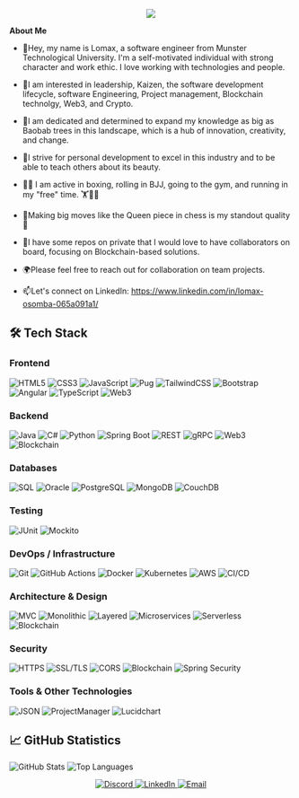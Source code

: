 <p align="center" width="100%">
    <img src="https://github.com/LomaxOS/lomaxos/assets/72916140/e27f497d-4082-433b-8e63-a4d38a87849a"> 
</p>


  **About Me**

- 👋Hey, my name is Lomax, a software engineer from Munster Technological University. I'm a self-motivated individual with strong character and work ethic. I love working with technologies and people. 
- 👀I am interested in leadership, Kaizen, the software development lifecycle, software Engineering, Project management, Blockchain technolgy, Web3, and Crypto.
- 🌱I am dedicated and determined to expand my knowledge as big as Baobab trees in this landscape, which is a hub of innovation, creativity, and change.
- 🎯I strive for personal development to excel in this industry and to be able to teach others about its beauty.
- 🥊🥋 I am active in boxing, rolling in BJJ, going to the gym, and running in my "free" time. 🏋️🏃‍♂️
- 🌟Making big moves like the Queen piece in chess is my standout quality 🌟 

- 🤝I have some repos on private that I would love to have collaborators on board, focusing on Blockchain-based solutions.
- 🌍Please feel free to reach out for collaboration on team projects. 

- 📫Let's connect on LinkedIn: https://www.linkedin.com/in/lomax-osomba-065a091a1/

## 🛠 Tech Stack

### Frontend
![HTML5](https://img.shields.io/badge/-HTML5-E34F26?style=flat&logo=html5&logoColor=white)
![CSS3](https://img.shields.io/badge/-CSS3-1572B6?style=flat&logo=css3&logoColor=white)
![JavaScript](https://img.shields.io/badge/-JavaScript-F7DF1E?style=flat&logo=javascript&logoColor=black)
![Pug](https://img.shields.io/badge/-Pug-A86454?style=flat&logo=pug&logoColor=white)
![TailwindCSS](https://img.shields.io/badge/-TailwindCSS-38B2AC?style=flat&logo=tailwind-css&logoColor=white)
![Bootstrap](https://img.shields.io/badge/-Bootstrap-563D7C?style=flat&logo=bootstrap&logoColor=white)
![Angular](https://img.shields.io/badge/-Angular-DD0031?style=flat&logo=angular&logoColor=white)
![TypeScript](https://img.shields.io/badge/-TypeScript-007ACC?style=flat&logo=typescript&logoColor=white)
![Web3](https://img.shields.io/badge/-Web3-29A3A3?style=flat&logo=web3&logoColor=white)


### Backend
![Java](https://img.shields.io/badge/-Java-007396?style=flat&logo=java&logoColor=white)
![C#](https://img.shields.io/badge/-C%23-239120?style=flat&logo=c-sharp&logoColor=white)
![Python](https://img.shields.io/badge/-Python-3776AB?style=flat&logo=python&logoColor=white)
![Spring Boot](https://img.shields.io/badge/-Spring%20Boot-6DB33F?style=flat&logo=spring-boot&logoColor=white)
![REST](https://img.shields.io/badge/-REST-85EA2D?style=flat&logo=rest&logoColor=white)
![gRPC](https://img.shields.io/badge/-gRPC-4285F4?style=flat&logo=grpc&logoColor=white)
![Web3](https://img.shields.io/badge/-Web3-29A3A3?style=flat&logo=web3&logoColor=white)
![Blockchain](https://img.shields.io/badge/-Blockchain-121D33?style=flat&logo=blockchain&logoColor=white)

### Databases
![SQL](https://img.shields.io/badge/-SQL-4479A1?style=flat&logo=sql&logoColor=white)
![Oracle](https://img.shields.io/badge/-Oracle-F80000?style=flat&logo=oracle&logoColor=white)
![PostgreSQL](https://img.shields.io/badge/-PostgreSQL-336791?style=flat&logo=postgresql&logoColor=white)
![MongoDB](https://img.shields.io/badge/-MongoDB-47A248?style=flat&logo=mongodb&logoColor=white)
![CouchDB](https://img.shields.io/badge/-CouchDB-EF2D56?style=flat&logo=apache-couchdb&logoColor=white)

### Testing
![JUnit](https://img.shields.io/badge/-JUnit-25A162?style=flat&logo=junit5&logoColor=white)
![Mockito](https://img.shields.io/badge/-Mockito-47A248?style=flat&logo=mockito&logoColor=white)

### DevOps / Infrastructure
![Git](https://img.shields.io/badge/-Git-F05032?style=flat&logo=git&logoColor=white)
![GitHub Actions](https://img.shields.io/badge/-GitHub%20Actions-2088FF?style=flat&logo=github-actions&logoColor=white)
![Docker](https://img.shields.io/badge/-Docker-2496ED?style=flat&logo=docker&logoColor=white)
![Kubernetes](https://img.shields.io/badge/-Kubernetes-326CE5?style=flat&logo=kubernetes&logoColor=white)
![AWS](https://img.shields.io/badge/-AWS-232F3E?style=flat&logo=amazon-aws&logoColor=white)
![CI/CD](https://img.shields.io/badge/-CI%2FCD-00C7B7?style=flat&logo=github-actions&logoColor=white)

### Architecture & Design
![MVC](https://img.shields.io/badge/-MVC-007ACC?style=flat&logo=mvc&logoColor=white)
![Monolithic](https://img.shields.io/badge/-Monolithic-FF6F61?style=flat&logo=monolithic&logoColor=white)
![Layered](https://img.shields.io/badge/-Layered-6DB33F?style=flat&logo=layered&logoColor=white)
![Microservices](https://img.shields.io/badge/-Microservices-FFD700?style=flat&logo=microservices&logoColor=white)
![Serverless](https://img.shields.io/badge/-Serverless-FD5750?style=flat&logo=serverless&logoColor=white)
![Blockchain](https://img.shields.io/badge/-Blockchain-121D33?style=flat&logo=blockchain&logoColor=white)

### Security
![HTTPS](https://img.shields.io/badge/-HTTPS-00586B?style=flat&logo=https&logoColor=white)
![SSL/TLS](https://img.shields.io/badge/-SSL%2FTLS-8C8C8C?style=flat&logo=ssl&logoColor=white)
![CORS](https://img.shields.io/badge/-CORS-85C1E9?style=flat&logo=cors&logoColor=white)
![Blockchain](https://img.shields.io/badge/-Blockchain-121D33?style=flat&logo=blockchain&logoColor=white)
![Spring Security](https://img.shields.io/badge/-Spring%20Security-6DB33F?style=flat&logo=spring-security&logoColor=white)

### Tools & Other Technologies
![JSON](https://img.shields.io/badge/-JSON-000000?style=flat&logo=json&logoColor=white)
![ProjectManager](https://img.shields.io/badge/-ProjectManager-004D40?style=flat&logo=projectmanager&logoColor=white)
![Lucidchart](https://img.shields.io/badge/-Lucidchart-F08000?style=flat&logo=lucidchart&logoColor=white)

## 📈 GitHub Statistics
![GitHub Stats](https://github-readme-stats.vercel.app/api?username=LomaxOS&show_icons=true&theme=radical)
![Top Languages](https://github-readme-stats.vercel.app/api/top-langs/?username=LomaxOS&layout=compact&theme=radical)

<p align="center" width="100%">
  <a href="LomaxOS" rel="nofollow">
    <img src="https://img.shields.io/badge/-Discord-7289DA?style=flat&logo=discord&logoColor=white" alt="Discord" style="max-width: 100%;">
  </a>
  <a href="https://www.linkedin.com/in/lomax-osomba-065a091a1/" rel="nofollow">
    <img src="https://img.shields.io/badge/-Lomax%20Osomba-0077B5?style=flat&logo=linkedin&logoColor=white" alt="LinkedIn" style="max-width: 100%;">
  </a>
  <a href="mailto:email@example.com" rel="nofollow">
    <img src="https://img.shields.io/badge/-Email-D14836?style=flat&logo=gmail&logoColor=white" alt="Email" style="max-width: 100%;">
  </a>
</p>


